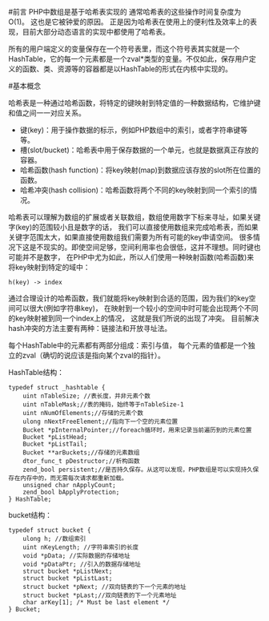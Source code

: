 #前言
PHP中数组是基于哈希表实现的
通常哈希表的这些操作时间复杂度为O(1)。 这也是它被钟爱的原因。
正是因为哈希表在使用上的便利性及效率上的表现，目前大部分动态语言的实现中都使用了哈希表。

所有的用户端定义的变量保存在一个符号表里，而这个符号表其实就是一个HashTable，它的每一个元素都是一个zval*类型的变量。不仅如此，保存用户定义的函数、类、资源等的容器都是以HashTable的形式在内核中实现的。

#基本概念

哈希表是一种通过哈希函数，将特定的键映射到特定值的一种数据结构，它维护键和值之间一一对应关系。

* 键(key)：用于操作数据的标示，例如PHP数组中的索引，或者字符串键等等。
* 槽(slot/bucket)：哈希表中用于保存数据的一个单元，也就是数据真正存放的容器。
* 哈希函数(hash function)：将key映射(map)到数据应该存放的slot所在位置的函数。
* 哈希冲突(hash collision)：哈希函数将两个不同的key映射到同一个索引的情况。

哈希表可以理解为数组的扩展或者关联数组，数组使用数字下标来寻址，如果关键字(key)的范围较小且是数字的话， 我们可以直接使用数组来完成哈希表，而如果关键字范围太大，如果直接使用数组我们需要为所有可能的key申请空间。 很多情况下这是不现实的。即使空间足够，空间利用率也会很低，这并不理想。同时键也可能并不是数字， 在PHP中尤为如此，所以人们使用一种映射函数(哈希函数)来将key映射到特定的域中：

	h(key) -> index
通过合理设计的哈希函数，我们就能将key映射到合适的范围，因为我们的key空间可以很大(例如字符串key)， 在映射到一个较小的空间中时可能会出现两个不同的key映射被到同一个index上的情况， 这就是我们所说的出现了冲突。 目前解决hash冲突的方法主要有两种：链接法和开放寻址法。


每个HashTable中的元素都有两部分组成：索引与值， 每个元素的值都是一个独立的zval（确切的说应该是指向某个zval的指针）。


HashTable结构：


	typedef struct _hashtable {
    	uint nTableSize; //表长度，并非元素个数
 		uint nTableMask;//表的掩码，始终等于nTableSize-1
 		uint nNumOfElements;//存储的元素个数
 		ulong nNextFreeElement;//指向下一个空的元素位置
 		Bucket *pInternalPointer;//foreach循环时，用来记录当前遍历到的元素位置
 		Bucket *pListHead;
 		Bucket *pListTail;
 		Bucket **arBuckets;//存储的元素数组
 		dtor_func_t pDestructor;//析构函数
 		zend_bool persistent;//是否持久保存。从这可以发现，PHP数组是可以实现持久保存在内存中的，而无需每次请求都重新加载。
 		unsigned char nApplyCount;
 		zend_bool bApplyProtection;
	} HashTable;
    
bucket结构：

	typedef struct bucket {
     	ulong h; //数组索引
     	uint nKeyLength; //字符串索引的长度
     	void *pData; //实际数据的存储地址
     	void *pDataPtr; //引入的数据存储地址
     	struct bucket *pListNext;
     	struct bucket *pListLast;
     	struct bucket *pNext; //双向链表的下一个元素的地址
     	struct bucket *pLast;//双向链表的下一个元素地址
     	char arKey[1]; /* Must be last element */
	} Bucket;